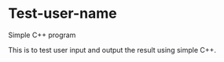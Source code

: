 # Test-user-name
Simple C++ program

This is to test user input and output the result using simple C++.

